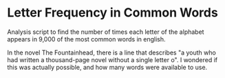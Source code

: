 # Letter Frequency in Common Words

Analysis script to find the number of times each letter of the alphabet appears in 9,000 of the most common words in english.

In the novel The Fountainhead, there is a line that describes "a youth who had written a thousand-page novel without a single letter o". I wondered if this was actually possible, and how many words were available to use.
